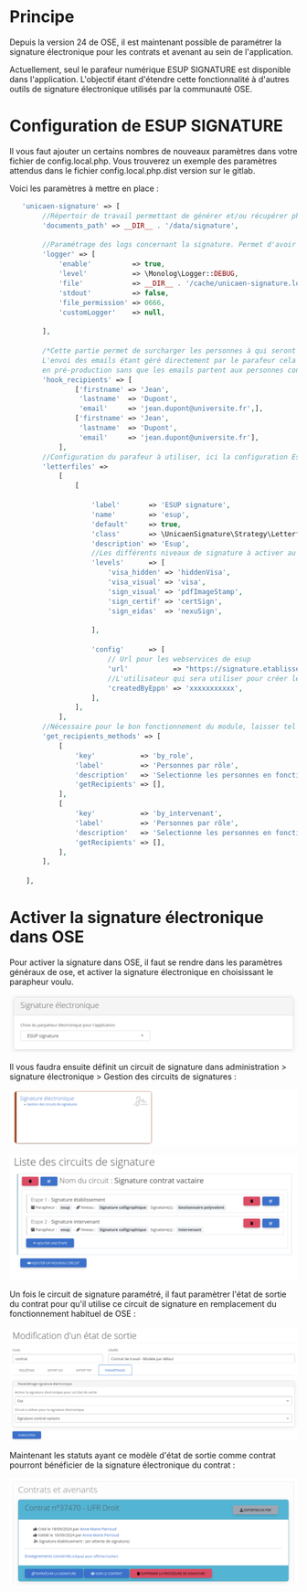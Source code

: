 # Principe

Depuis la version 24 de OSE, il est maintenant possible de paramétrer la signature électronique pour les contrats et
avenant au sein de l'application.

Actuellement, seul le parafeur numérique ESUP SIGNATURE est disponible dans l'application. L'objectif étant d'étendre
cette fonctionnalité à d'autres outils de signature électronique utilisés par la communauté OSE.

# Configuration de ESUP SIGNATURE

Il vous faut ajouter un certains nombres de nouveaux paramètres dans votre fichier de config.local.php. Vous trouverez
un exemple des paramètres attendus dans le fichier config.local.php.dist version sur le gitlab.

Voici les paramètres à mettre en place  :

```php
   'unicaen-signature' => [
        //Répertoir de travail permettant de générer et/ou récupérer physiquement les document au format pdf pour les envoyer par la suite dans le parafeur    
        'documents_path' => __DIR__ . '/data/signature',

        //Paramétrage des logs concernant la signature. Permet d'avoir un certain nomnbre de traces sur le fonctionnement de la signature électronique
        'logger' => [
            'enable'          => true,
            'level'           => \Monolog\Logger::DEBUG,
            'file'            => __DIR__ . '/cache/unicaen-signature.log',
            'stdout'          => false,
            'file_permission' => 0666,
            'customLogger'    => null,

        ],

        /*Cette partie permet de surcharger les personnes à qui seront envoyées les signatures électroniques. 
        L'envoi des emails étant géré directement par le parafeur cela permet de jouer des circuits de signature 
        en pré-production sans que les emails partent aux personnes concernées*/
        'hook_recipients' => [
                ['firstname' => 'Jean',
                 'lastname'  => 'Dupont',
                 'email'     => 'jean.dupont@universite.fr',],
                ['firstname' => 'Jean',
                 'lastname'  => 'Dupont',
                 'email'     => 'jean.dupont@universite.fr'],
            ],
        //Configuration du parafeur à utiliser, ici la configuration Esup uniquement disponible pour le moment.
        'letterfiles' =>
            [
                [

                    'label'       => 'ESUP signature',
                    'name'        => 'esup',
                    'default'     => true,
                    'class'       => \UnicaenSignature\Strategy\Letterfile\Esup\EsupLetterfileStrategy::class,
                    'description' => 'Esup',
                    //Les différents niveaux de signature à activer au sein de OSE, vous pouvez retirer les lignes que vous ne souhaitez pas utiliser avec ose
                    'levels'      => [
                        'visa_hidden' => 'hiddenVisa',
                        'visa_visual' => 'visa',
                        'sign_visual' => 'pdfImageStamp',
                        'sign_certif' => 'certSign',
                        'sign_eidas'  => 'nexuSign',

                    ],
                    
                    'config'      => [
                        // Url pour les webservices de esup
                        'url'           => "https://signature.etablissement.fr",
                        //L'utilisateur qui sera utiliser pour créer les demandes de signature dans esup
                        'createdByEppn' => 'xxxxxxxxxxx',
                    ],
                ],
            ],
        //Nécessaire pour le bon fonctionnement du module, laisser tel quel.
        'get_recipients_methods' => [
            [
                'key'           => 'by_role',
                'label'         => 'Personnes par rôle',                                   // Intitulé
                'description'   => 'Selectionne les personnes en fonction de leurs rôles', // Description
                'getRecipients' => [],
            ],
            [
                'key'           => 'by_intervenant',
                'label'         => 'Personnes par rôle',                                   // Intitulé
                'description'   => 'Selectionne les personnes en fonction de leurs rôles', // Description
                'getRecipients' => [],
            ],
        ],

    ],
```

# Activer la signature électronique dans OSE

Pour activer la signature dans OSE, il faut se rendre dans les paramètres généraux de ose, et activer la signature électronique en choisissant le parapheur voulu.

![Activation parapheur électronique](param_generaux_signature.png)

Il vous faudra ensuite définit un circuit de signature dans administration > signature électronique > Gestion des circuits de signatures :

![circuit Signature électronique](circuit_signature.png)

![création circuit Signature électronique](gestion_circuit_signature.png)

Un fois le circuit de signature paramétré, il faut paramètrer l'état de sortie du contrat pour qu'il utilise ce circuit de signature en remplacement du fonctionnement habituel de OSE : 

![Paramètrage de l'état de sortie](parametrage_etat_sortie.png)

Maintenant les statuts ayant ce modèle d'état de sortie comme contrat pourront bénéficier de la signature électronique du contrat : 

![Signature électronique du contrat](contrat_signature.png)











